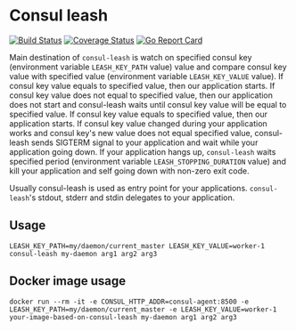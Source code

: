 # Consul leash

[![Build Status](https://travis-ci.org/kimmelserj/consul-leash.svg?branch=master)](https://travis-ci.org/kimmelserj/consul-leash)
[![Coverage Status](https://coveralls.io/repos/github/kimmelserj/consul-leash/badge.svg?branch=master)](https://coveralls.io/github/kimmelserj/consul-leash?branch=master)
[![Go Report Card](https://goreportcard.com/badge/github.com/kimmelserj/consul-leash)](https://goreportcard.com/report/github.com/kimmelserj/consul-leash)

Main destination of `consul-leash` is watch on specified consul key (environment variable `LEASH_KEY_PATH` value) value and compare consul key value with specified value (environment variable `LEASH_KEY_VALUE` value). If consul key value equals to specified value, then our application starts. If consul key value does not equal to specified value, then our application does not start and consul-leash waits until consul key value will be equal to specified value. If consul key value equals to specified value, then our application starts. If consul key value changed during your application works and consul key's new value does not equal specified value, consul-leash sends SIGTERM signal to your application and wait while your application going down. If your application hangs up, `consul-leash` waits specified period (environment variable `LEASH_STOPPING_DURATION` value) and kill your application and self going down with non-zero exit code.

Usually consul-leash is used as entry point for your applications. `consul-leash`'s stdout, stderr and stdin delegates to your application.

## Usage

    LEASH_KEY_PATH=my/daemon/current_master LEASH_KEY_VALUE=worker-1 consul-leash my-daemon arg1 arg2 arg3

## Docker image usage

    docker run --rm -it -e CONSUL_HTTP_ADDR=consul-agent:8500 -e LEASH_KEY_PATH=my/daemon/current_master -e LEASH_KEY_VALUE=worker-1 your-image-based-on-consul-leash my-daemon arg1 arg2 arg3
